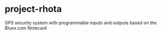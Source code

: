 # project-rhota
GPS security system with programmable inputs and outputs based on the Blues.com Notecard
